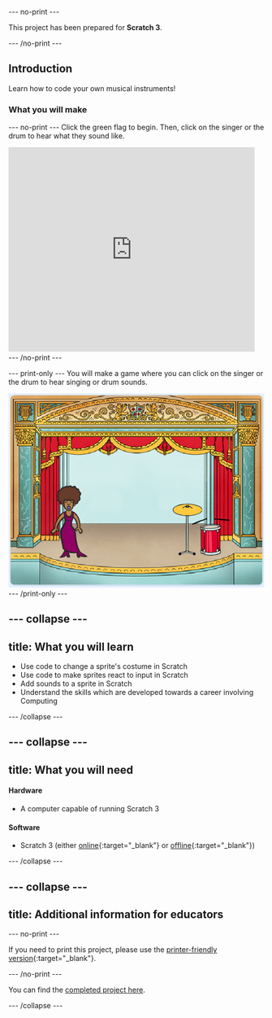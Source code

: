 --- no-print ---

This project has been prepared for **Scratch 3**.

--- /no-print ---

## Introduction

Learn how to code your own musical instruments!

### What you will make
--- no-print ---
Click the green flag to begin. Then, click on the singer or the drum to hear what they sound like.

<div class="scratch-preview">
  <iframe allowtransparency="true" width="485" height="402" src="https://scratch.mit.edu/projects/embed/276872220/?autostart=false" frameborder="0" scrolling="no"></iframe>
</div>
--- /no-print ---

--- print-only ---
You will make a game where you can click on the singer or the drum to hear singing or drum sounds.

![game screenshot](images/demo.png)
--- /print-only ---

--- collapse ---
---
title: What you will learn
---
- Use code to change a sprite's costume in Scratch
- Use code to make sprites react to input in Scratch
- Add sounds to a sprite in Scratch
- Understand the skills which are developed towards a career involving Computing

--- /collapse ---

--- collapse ---
---
title: What you will need
---

#### Hardware

+ A computer capable of running Scratch 3

#### Software

+ Scratch 3 (either [online](http://rpf.io/scratchon){:target="_blank"} or [offline](http://rpf.io/scratchoff){:target="_blank"})

--- /collapse ---

--- collapse ---
---
title: Additional information for educators
---

--- no-print ---

If you need to print this project, please use the [printer-friendly version](https://projects.raspberrypi.org/en/projects/rock-band/print){:target="_blank"}.

--- /no-print ---

You can find the [completed project here](http://rpf.io/p/en/rock-band-get).

--- /collapse ---

